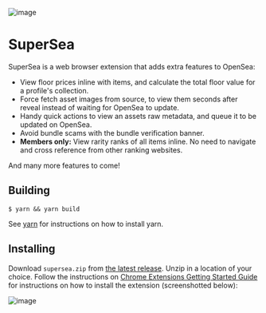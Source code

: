 ![image](https://user-images.githubusercontent.com/688415/134356190-29767e03-e366-4104-a897-d153e36928fe.png)

# SuperSea

SuperSea is a web browser extension that adds extra features to OpenSea: 

* View floor prices inline with items, and calculate the total floor value for a profile's collection.
* Force fetch asset images  from source, to view them seconds after reveal instead of waiting for OpenSea to update.
* Handy quick actions to view an assets raw metadata, and queue it to be updated on OpenSea. 
* Avoid bundle scams with the bundle verification banner. 
* **Members only:** View rarity ranks of all items inline. No need to navigate and cross reference from other ranking websites. 

And many more features to come! 

## Building
```
$ yarn && yarn build
```
See [yarn](https://yarnpkg.com/en/docs/install) for instructions on how to install yarn.

## Installing
Download `supersea.zip` from [the latest release](https://github.com/minmax-gg/supersea/releases). Unzip in a location of your choice.
Follow the instructions on [Chrome Extensions Getting Started Guide](https://developer.chrome.com/docs/extensions/mv3/getstarted/#manifest) for instructions on how to install the extension (screenshotted below): 

![image](https://user-images.githubusercontent.com/688415/134358959-b30f4d20-df02-4c7d-b34b-bb8c51bea15c.png)
